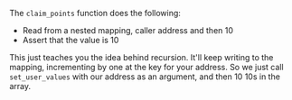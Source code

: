 The `claim_points` function does the following:
- Read from a nested mapping, caller address and then 10
- Assert that the value is 10

This just teaches you the idea behind recursion.
It'll keep writing to the mapping, incrementing by one at the key for your address.
So we just call `set_user_values` with our address as an argument, and then 10 10s in the array.
